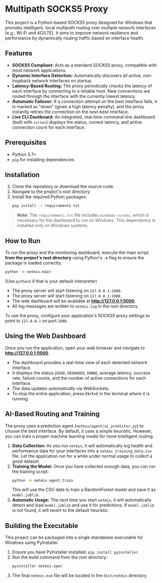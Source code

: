 # Multipath SOCKS5 Proxy

This project is a Python-based SOCKS5 proxy designed for Windows that provides intelligent, local multipath routing over multiple network interfaces (e.g., Wi-Fi and 4G/LTE). It aims to improve network resilience and performance by dynamically routing traffic based on interface health.

## Features

- **SOCKS5 Compliant:** Acts as a standard SOCKS5 proxy, compatible with most network applications.
- **Dynamic Interface Detection:** Automatically discovers all active, non-loopback network interfaces on startup.
- **Latency-Based Routing:** The proxy periodically checks the latency of each interface by connecting to a reliable host. New connections are routed through the interface with the currently lowest latency.
- **Automatic Failover:** If a connection attempt on the best interface fails, it is marked as "down" (given a high latency penalty), and the proxy instantly retries the connection on the next-best interface.
- **Live CLI Dashboard:** An integrated, real-time command-line dashboard (built with `curses`) displays the status, current latency, and active connection count for each interface.

## Prerequisites

- Python 3.7+
- `pip` for installing dependencies

## Installation

1.  Clone the repository or download the source code.
2.  Navigate to the project's root directory.
3.  Install the required Python packages:
    ```sh
    pip install -r requirements.txt
    ```
> **Note:** The `requirements.txt` file includes `windows-curses`, which is necessary for the dashboard to run on Windows. This dependency is installed only on Windows systems.

## How to Run

To run the proxy and the monitoring dashboard, execute the main script **from the project's root directory** using Python's `-m` flag to ensure the package is loaded correctly:

```sh
python -m netmix.main
```
(Use `python3` if that is your default interpreter)

- The proxy server will start listening on `127.0.0.1:1080`.
- The proxy server will start listening on `127.0.0.1:1080`.
- The web dashboard will be available at **http://127.0.0.1:5000**.
- All log messages are written to `netmix.log` in the root directory.

To use the proxy, configure your application's SOCKS5 proxy settings to point to `127.0.0.1` on port `1080`.

## Using the Web Dashboard

Once you run the application, open your web browser and navigate to **http://127.0.0.1:5000**.

- The dashboard provides a real-time view of each detected network interface.
- It displays the status (`GOOD`, `DEGRADED`, `DOWN`), average latency, success rate, failure counts, and the number of active connections for each interface.
- The data updates automatically via WebSockets.
- To stop the entire application, press **`Ctrl+C`** in the terminal where it is running.

## AI-Based Routing and Training

The proxy uses a prediction agent (`netmix/agent/ai_predictor.py`) to choose the best interface. By default, it uses a simple heuristic. However, you can train a proper machine learning model for more intelligent routing.

1.  **Data Collection:** As you run `netmix`, it will automatically log health and performance data for your interfaces into a `netmix_training_data.csv` file. Let the application run for a while under normal usage to collect a good dataset.
2.  **Training the Model:** Once you have collected enough data, you can run the training script:
    ```sh
    python -m netmix.agent.train
    ```
    This will use the CSV data to train a RandomForest model and save it as `model.joblib`.
3.  **Automatic Usage:** The next time you start `netmix`, it will automatically detect and load `model.joblib` and use it for predictions. If `model.joblib` is not found, it will revert to the default heuristic.

## Building the Executable

This project can be packaged into a single standalone executable for Windows using PyInstaller.

1.  Ensure you have PyInstaller installed: `pip install pyinstaller`.
2.  Run the build command from the root directory:
    ```sh
    pyinstaller netmix.spec
    ```
3.  The final `netmix.exe` file will be located in the `dist/netmix` directory.
